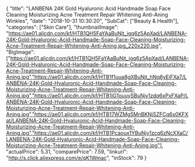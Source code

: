 {
	"title": "LANBENA 24K Gold Hyaluronic Acid Handmade Soap Face Cleaning Moisturizing Acne Treatment Repair Whitening Anti-Aning Winkles",
	"date": "2018-10-31 10:30:20",
	"SubCat": ["Beauty & Health"],
	"categories": ["Skin Care"],
	"thumbnailImage": "https://ae01.alicdn.com/kf/HTB1QH5FaYAaBuNjt_igq6z5ApXad/LANBENA-24K-Gold-Hyaluronic-Acid-Handmade-Soap-Face-Cleaning-Moisturizing-Acne-Treatment-Repair-Whitening-Anti-Aning.jpg_220x220.jpg",
	"BigImage": ["https://ae01.alicdn.com/kf/HTB1QH5FaYAaBuNjt_igq6z5ApXad/LANBENA-24K-Gold-Hyaluronic-Acid-Handmade-Soap-Face-Cleaning-Moisturizing-Acne-Treatment-Repair-Whitening-Anti-Aning.jpg","https://ae01.alicdn.com/kf/HTB1f1uua8gXBuNjt_hNq6yEiFXa7/LANBENA-24K-Gold-Hyaluronic-Acid-Handmade-Soap-Face-Cleaning-Moisturizing-Acne-Treatment-Repair-Whitening-Anti-Aning.jpg","https://ae01.alicdn.com/kf/HTB1iG1ouuySBuNjy1zdq6xPxFXaP/LANBENA-24K-Gold-Hyaluronic-Acid-Handmade-Soap-Face-Cleaning-Moisturizing-Acne-Treatment-Repair-Whitening-Anti-Aning.jpg","https://ae01.alicdn.com/kf/HTB17WZMg5MnBKNjSZFCq6x0KFXat/LANBENA-24K-Gold-Hyaluronic-Acid-Handmade-Soap-Face-Cleaning-Moisturizing-Acne-Treatment-Repair-Whitening-Anti-Aning.jpg","https://ae01.alicdn.com/kf/HTB1Pcaoux1YBuNjy1zcq6zNcXXaC/LANBENA-24K-Gold-Hyaluronic-Acid-Handmade-Soap-Face-Cleaning-Moisturizing-Acne-Treatment-Repair-Whitening-Anti-Aning.jpg"],
	"actualPrice": 5.31,
	"comparePrice": 7.59,
	"linkurl": "http://s.click.aliexpress.com/e/qK1Wmac",
	"inStock": 79
}
